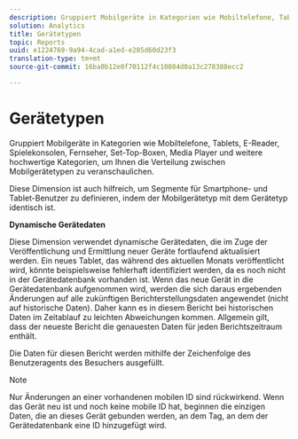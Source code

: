```yaml
---
description: Gruppiert Mobilgeräte in Kategorien wie Mobiltelefone, Tablets, E-Reader, Spielekonsolen, Fernseher, Set-Top-Boxen, Media Player und weitere hochwertige Kategorien, um Ihnen die Verteilung zwischen Mobilgerätetypen zu veranschaulichen.
solution: Analytics
title: Gerätetypen
topic: Reports
uuid: e1224769-9a94-4cad-a1ed-e285d60d23f3
translation-type: tm+mt
source-git-commit: 16ba0b12e0f70112f4c10804d0a13c278388ecc2

---
```



# Gerätetypen

Gruppiert Mobilgeräte in Kategorien wie Mobiltelefone, Tablets, E-Reader, Spielekonsolen, Fernseher, Set-Top-Boxen, Media Player und weitere hochwertige Kategorien, um Ihnen die Verteilung zwischen Mobilgerätetypen zu veranschaulichen.

Diese Dimension ist auch hilfreich, um Segmente für Smartphone- und Tablet-Benutzer zu definieren, indem der Mobilgerätetyp mit dem Gerätetyp identisch ist.

**Dynamische Gerätedaten**

Diese Dimension verwendet dynamische Gerätedaten, die im Zuge der Veröffentlichung und Ermittlung neuer Geräte fortlaufend aktualisiert werden. Ein neues Tablet, das während des aktuellen Monats veröffentlicht wird, könnte beispielsweise fehlerhaft identifiziert werden, da es noch nicht in der Gerätedatenbank vorhanden ist. Wenn das neue Gerät in die Gerätedatenbank aufgenommen wird, werden die sich daraus ergebenden Änderungen auf alle zukünftigen Berichterstellungsdaten angewendet (nicht auf historische Daten). Daher kann es in diesem Bericht bei historischen Daten im Zeitablauf zu leichten Abweichungen kommen. Allgemein gilt, dass der neueste Bericht die genauesten Daten für jeden Berichtszeitraum enthält.

Die Daten für diesen Bericht werden mithilfe der Zeichenfolge des Benutzeragents des Besuchers ausgefüllt.

>[!Note]
>Nur Änderungen an einer vorhandenen mobilen ID sind rückwirkend. Wenn das Gerät neu ist und noch keine mobile ID hat, beginnen die einzigen Daten, die an dieses Gerät gebunden werden, an dem Tag, an dem der Gerätedatenbank eine ID hinzugefügt wird.
